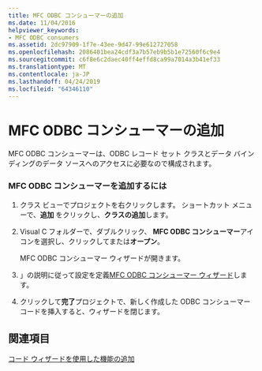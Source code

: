 ```yaml
---
title: MFC ODBC コンシューマーの追加
ms.date: 11/04/2016
helpviewer_keywords:
- MFC ODBC consumers
ms.assetid: 2dc97909-1f7e-43ee-9d47-99e612727058
ms.openlocfilehash: 2086401bea24cdf3a7b57eb9b5b1e72560f6c9e4
ms.sourcegitcommit: c6f8e6c2daec40ff4effd8ca99a7014a3b41ef33
ms.translationtype: MT
ms.contentlocale: ja-JP
ms.lasthandoff: 04/24/2019
ms.locfileid: "64346110"
---
```

# <a name="adding-an-mfc-odbc-consumer"></a>MFC ODBC コンシューマーの追加

MFC ODBC コンシューマーは、ODBC レコード セット クラスとデータ バインディングのデータ ソースへのアクセスに必要なので構成されます。

### <a name="to-add-an-mfc-odbc-consumer"></a>MFC ODBC コンシューマーを追加するには

1. クラス ビューでプロジェクトを右クリックします。 ショートカット メニューで、**追加** をクリックし、**クラスの追加**します。

1. Visual C フォルダーで、ダブルクリック、 **MFC ODBC コンシューマー**アイコンを選択し、クリックしてまたは**オープン**。

   MFC ODBC コンシューマー ウィザードが開きます。

1. 」の説明に従って設定を定義[MFC ODBC コンシューマー ウィザード](../../mfc/reference/mfc-odbc-consumer-wizard.md)します。

1. クリックして**完了**プロジェクトで、新しく作成した ODBC コンシューマー コードを挿入すると、ウィザードを閉じます。

## <a name="see-also"></a>関連項目

[コード ウィザードを使用した機能の追加](../../ide/adding-functionality-with-code-wizards-cpp.md)
